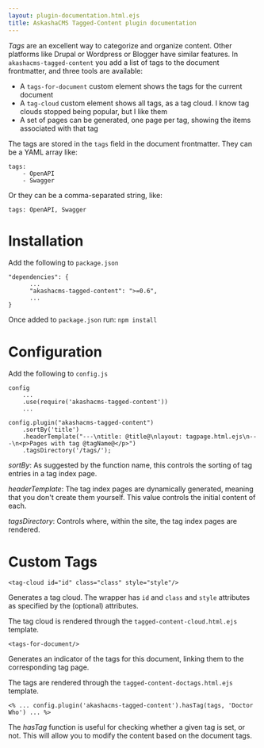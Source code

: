 ```yaml
---
layout: plugin-documentation.html.ejs
title: AskashaCMS Tagged-Content plugin documentation
---
```


_Tags_ are an excellent way to categorize and organize content.  Other platforms like Drupal or Wordpress or Blogger have similar features.  In `akashacms-tagged-content` you add a list of tags to the document frontmatter, and three tools are available:

* A `tags-for-document` custom element shows the tags for the current document
* A `tag-cloud` custom element shows all tags, as a tag cloud.  I know tag clouds stopped being popular, but I like them
* A set of pages can be generated, one page per tag, showing the items associated with that tag

The tags are stored in the `tags` field in the document frontmatter.  They can be a YAML array like:

```
tags:
    - OpenAPI
    - Swagger
```

Or they can be a comma-separated string, like:

```
tags: OpenAPI, Swagger
```

# Installation

Add the following to `package.json`

```
"dependencies": {
      ...
      "akashacms-tagged-content": ">=0.6",
      ...
}
```

Once added to `package.json` run: `npm install`

# Configuration

Add the following to `config.js`

```
config
    ...
    .use(require('akashacms-tagged-content'))
    ...

config.plugin("akashacms-tagged-content")
    .sortBy('title')
    .headerTemplate("---\ntitle: @title@\nlayout: tagpage.html.ejs\n---\n<p>Pages with tag @tagName@</p>")
    .tagsDirectory('/tags/');
```

_sortBy_: As suggested by the function name, this controls the sorting of tag entries in a tag index page.

_headerTemplate_: The tag index pages are dynamically generated, meaning that you don't create them yourself.  This value controls the initial content of each.

_tagsDirectory_: Controls where, within the site, the tag index pages are rendered.

# Custom Tags

```
<tag-cloud id="id" class="class" style="style"/>
```

Generates a tag cloud.  The wrapper has `id` and `class` and `style` attributes as specified by the (optional) attributes.

The tag cloud is rendered through the `tagged-content-cloud.html.ejs` template.

```
<tags-for-document/>
```

Generates an indicator of the tags for this document, linking them to the corresponding tag page.

The tags are rendered through the `tagged-content-doctags.html.ejs` template.

```
<% ... config.plugin('akashacms-tagged-content').hasTag(tags, 'Doctor Who') ... %>
```

The _hasTag_ function is useful for checking whether a given tag is set, or not.  This will allow you to modify the content based on the document tags.
